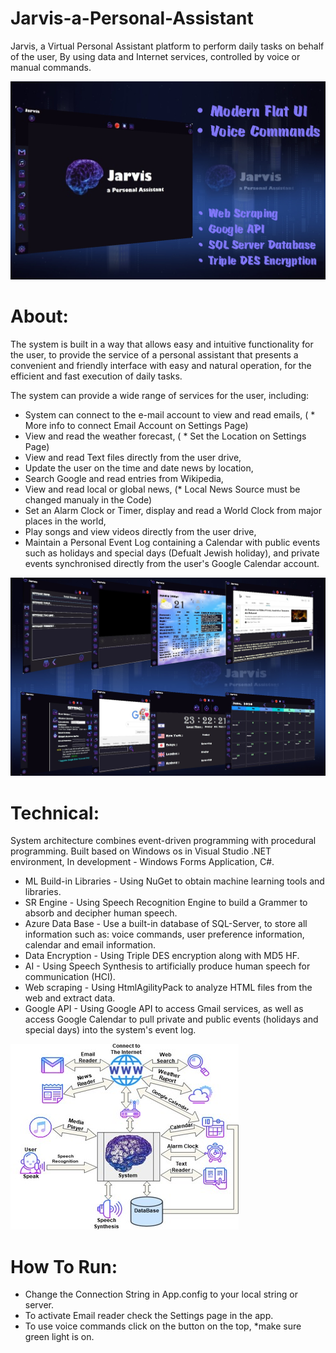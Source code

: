 # Jarvis-a-Personal-Assistant
Jarvis, a Virtual Personal Assistant platform to perform daily tasks on behalf of the user, By using data and Internet services, controlled by voice or manual commands.

<img src = "Readme-Imgs/11.jpg">

# About:
The system is built in a way that allows easy and intuitive functionality for the user, to provide the service of a personal assistant that presents a convenient and friendly interface with easy and natural operation, for the efficient and fast execution of daily tasks.


The system can provide a wide range of services for the user, including: 
  - System can connect to the e-mail account to view and read emails, ( * More info to connect Email Account on Settings Page)
  - View and read the weather forecast, ( * Set the Location on Settings Page)
  - View and read Text files directly from the user drive,
  - Update the user on the time and date news by location,
  - Search Google and read entries from Wikipedia,
  - View and read local or global news, (* Local News Source must be changed manualy in the Code)
  - Set an Alarm Clock or Timer, display and read a World Clock from major places in the world,
  - Play songs and view videos directly from the user drive,
  - Maintain a Personal Event Log containing a Calendar with public events such as holidays and special days (Defualt Jewish holiday),  and private events synchronised directly from the user's Google Calendar account.

<img src = "Readme-Imgs/22.jpg">


# Technical:
  System architecture combines event-driven programming with procedural programming.
  Built based on Windows os in Visual Studio .NET environment,
  In development - Windows Forms Application, C#.

  * ML Build-in Libraries - Using NuGet to obtain machine learning tools and libraries.
  * SR Engine - Using Speech Recognition Engine to build a Grammer to absorb and decipher human speech.
  * Azure Data Base - Use a built-in database of SQL-Server, to store all information such as: voice commands, user preference information, calendar and email information.
  * Data Encryption - Using Triple DES encryption along with MD5 HF.
  * AI - Using Speech Synthesis to artificially produce human speech for communication (HCI).
  * Web scraping - Using HtmlAgilityPack to analyze HTML files from the web and extract data.
  * Google API - Using Google API to access Gmail services, as well as access Google Calendar to pull private and public events (holidays and special days) into the system's event log.
 
 <img src = "Readme-Imgs/33.jpg">


# How To Run:
  - Change the Connection String in App.config to your local string or server.
  - To activate Email reader check the Settings page in the app.
  - To use voice commands click on the button on the top, *make sure green light is on.
